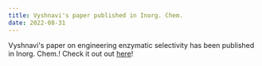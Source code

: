 ```yaml
---
title: Vyshnavi's paper published in Inorg. Chem.
date: 2022-08-31
---
```


Vyshnavi's paper on engineering enzymatic selectivity has been published in Inorg. Chem.! Check it out out [here](https://pubs.acs.org/doi/10.1021/acs.inorgchem.2c02872)!

<!--more-->
